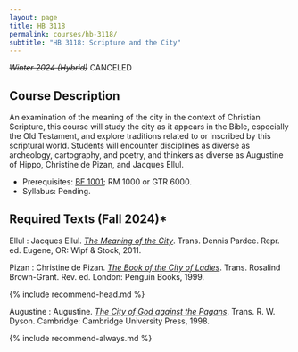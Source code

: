 ```yaml
---
layout: page
title: HB 3118
permalink: courses/hb-3118/
subtitle: "HB 3118: Scripture and the City"
---
```


~~*Winter 2024 (Hybrid)*~~ CANCELED

## Course Description

An examination of the meaning of the city in the context of Christian Scripture, this course will study the city as it appears in the Bible, especially the Old Testament, and explore traditions related to or inscribed by this scriptural world. Students will encounter disciplines as diverse as archeology, cartography, and poetry, and thinkers as diverse as Augustine of Hippo, Christine de Pizan, and Jacques Ellul.

- Prerequisites: [BF 1001](../bf-1001/); RM 1000 or GTR 6000.
- Syllabus: Pending. <!-- - [Download the latest version (Winter 2024, v 1.0)]() -->

## Required Texts (Fall 2024)*

Ellul
: Jacques Ellul. [*The Meaning of the City*](https://amzn.to/3MUwCta). Trans. Dennis Pardee. Repr. ed. Eugene, OR: Wipf & Stock, 2011.

Pizan
: Christine de Pizan. [*The Book of the City of Ladies*](https://amzn.to/3sEb0dX). Trans. Rosalind Brown-Grant. Rev. ed. London: Penguin Books, 1999.

{% include recommend-head.md %}

Augustine
: Augustine. [*The City of God against the Pagans*](https://amzn.to/3QXEVFU). Trans. R. W. Dyson. Cambridge: Cambridge University Press, 1998.

{% include recommend-always.md %}
